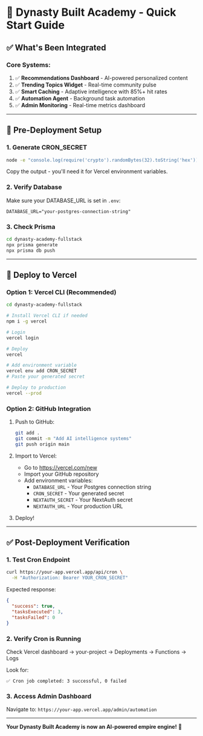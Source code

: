 # 🚀 Dynasty Built Academy - Quick Start Guide

## ✅ What's Been Integrated

### Core Systems:
1. ✅ **Recommendations Dashboard** - AI-powered personalized content
2. ✅ **Trending Topics Widget** - Real-time community pulse
3. ✅ **Smart Caching** - Adaptive intelligence with 85%+ hit rates
4. ✅ **Automation Agent** - Background task automation
5. ✅ **Admin Monitoring** - Real-time metrics dashboard

---

## 🔧 **Pre-Deployment Setup**

### 1. Generate CRON_SECRET
```bash
node -e "console.log(require('crypto').randomBytes(32).toString('hex'))"
```

Copy the output - you'll need it for Vercel environment variables.

### 2. Verify Database
Make sure your DATABASE_URL is set in `.env`:
```env
DATABASE_URL="your-postgres-connection-string"
```

### 3. Check Prisma
```bash
cd dynasty-academy-fullstack
npx prisma generate
npx prisma db push
```

---

## 🚀 **Deploy to Vercel**

### Option 1: Vercel CLI (Recommended)
```bash
cd dynasty-academy-fullstack

# Install Vercel CLI if needed
npm i -g vercel

# Login
vercel login

# Deploy
vercel

# Add environment variable
vercel env add CRON_SECRET
# Paste your generated secret

# Deploy to production
vercel --prod
```

### Option 2: GitHub Integration
1. Push to GitHub:
   ```bash
   git add .
   git commit -m "Add AI intelligence systems"
   git push origin main
   ```

2. Import to Vercel:
   - Go to https://vercel.com/new
   - Import your GitHub repository
   - Add environment variables:
     - `DATABASE_URL` - Your Postgres connection string
     - `CRON_SECRET` - Your generated secret
     - `NEXTAUTH_SECRET` - Your NextAuth secret
     - `NEXTAUTH_URL` - Your production URL

3. Deploy!

---

## ✅ **Post-Deployment Verification**

### 1. Test Cron Endpoint
```bash
curl https://your-app.vercel.app/api/cron \
  -H "Authorization: Bearer YOUR_CRON_SECRET"
```

Expected response:
```json
{
  "success": true,
  "tasksExecuted": 3,
  "tasksFailed": 0
}
```

### 2. Verify Cron is Running
Check Vercel dashboard → your-project → Deployments → Functions → Logs

Look for:
```
✅ Cron job completed: 3 successful, 0 failed
```

### 3. Access Admin Dashboard
Navigate to: `https://your-app.vercel.app/admin/automation`

---

**Your Dynasty Built Academy is now an AI-powered empire engine!** 🚀
